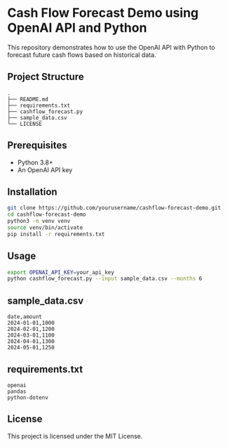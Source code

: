 # Cash Flow Forecast Demo using OpenAI API and Python

This repository demonstrates how to use the OpenAI API with Python to forecast future cash flows based on historical data.

## Project Structure

```
.
├── README.md
├── requirements.txt
├── cashflow_forecast.py
├── sample_data.csv
└── LICENSE
```

## Prerequisites

* Python 3.8+
* An OpenAI API key

## Installation

```bash
git clone https://github.com/yourusername/cashflow-forecast-demo.git
cd cashflow-forecast-demo
python3 -m venv venv
source venv/bin/activate
pip install -r requirements.txt
```

## Usage

```bash
export OPENAI_API_KEY=your_api_key
python cashflow_forecast.py --input sample_data.csv --months 6
```

## sample\_data.csv

```csv
date,amount
2024-01-01,1000
2024-02-01,1200
2024-03-01,1100
2024-04-01,1300
2024-05-01,1250
```


## requirements.txt

```text
openai
pandas
python-dotenv
```


## License

This project is licensed under the MIT License.
